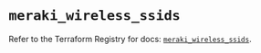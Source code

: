 # `meraki_wireless_ssids`

Refer to the Terraform Registry for docs: [`meraki_wireless_ssids`](https://registry.terraform.io/providers/ciscodevnet/meraki/1.7.1/docs/resources/wireless_ssids).
